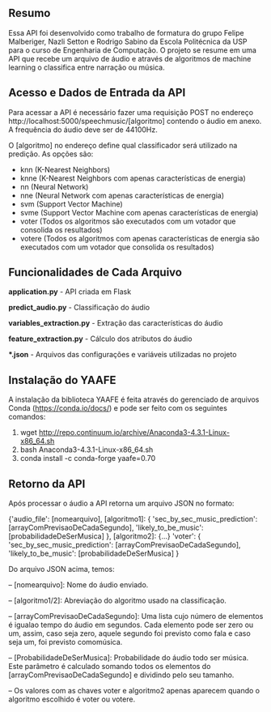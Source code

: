 ## Resumo

Essa API foi desenvolvido como trabalho de formatura do grupo Felipe Malberiger, Nazli Setton e Rodrigo Sabino da Escola Politécnica da USP para o curso de Engenharia de Computação. O projeto se resume em uma API que recebe um arquivo de áudio e através de algoritmos de machine learning o classifica entre narração ou música.


## Acesso e Dados de Entrada da API

Para acessar a API é necessário fazer uma requisição POST no endereço http://localhost:5000/speechmusic/[algoritmo] contendo o áudio em anexo. A frequência do áudio deve ser de 44100Hz. 

O [algoritmo] no endereço define qual classificador será utilizado na predição. As opções são: 

- knn (K-Nearest Neighbors)
- knne (K-Nearest Neighbors com apenas características de energia)
- nn (Neural Network)
- nne (Neural Network com apenas características de energia)
- svm (Support Vector Machine)
- svme (Support Vector Machine com apenas características de energia)
- voter (Todos os algoritmos são executados com um votador que consolida os resultados)
- votere (Todos os algoritmos com apenas características de energia são executados com um votador que consolida os resultados)

## Funcionalidades de Cada Arquivo

**application.py** - API criada em Flask

**predict_audio.py** - Classificação do áudio

**variables_extraction.py** - Extração das características do áudio

**feature_extraction.py** - Cálculo dos atributos do áudio

**\*.json** - Arquivos das configurações e variáveis utilizadas no projeto

## Instalação do YAAFE

A instalação da biblioteca YAAFE é feita através do gerenciado de arquivos Conda (https://conda.io/docs/) e pode ser feito com os seguintes comandos:

1) wget http://repo.continuum.io/archive/Anaconda3-4.3.1-Linux-x86_64.sh
2) bash Anaconda3-4.3.1-Linux-x86_64.sh
3) conda install -c conda-forge yaafe=0.70

## Retorno da API

Após processar o áudio a API retorna um arquivo JSON no formato:

{'audio_file': [nomearquivo],
[algoritmo1]: {
                'sec_by_sec_music_prediction': [arrayComPrevisaoDeCadaSegundo],
              	'likely_to_be_music': [probabilidadeDeSerMusica]
              },
[algoritmo2]: {...}
'voter': {
			'sec_by_sec_music_prediction': [arrayComPrevisaoDeCadaSegundo],
         	'likely_to_be_music': [probabilidadeDeSerMusica]
         }

Do arquivo JSON acima, temos:

– [nomearquivo]: Nome do áudio enviado.

– [algoritmo1/2]: Abreviação do algoritmo usado na classificação.

– [arrayComPrevisaoDeCadaSegundo]: Uma lista cujo número de elementos é igualao tempo do áudio em segundos.  Cada elemento pode ser zero ou um, assim, caso seja zero, aquele segundo foi previsto como fala e caso seja um, foi previsto comomúsica.

– [ProbabilidadeDeSerMusica]:  Probabilidade do áudio todo ser música.  Este parâmetro é calculado somando todos os elementos do [arrayComPrevisaoDeCadaSegundo] e dividindo pelo seu tamanho.

– Os valores com as chaves voter e algoritmo2 apenas aparecem quando o algoritmo escolhido é voter ou votere.
